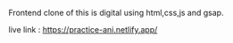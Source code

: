 Frontend clone of this is digital using html,css,js and gsap.

live link : https://practice-ani.netlify.app/
